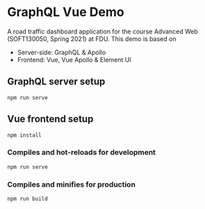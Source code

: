 # GraphQL Vue Demo

A road traffic dashboard application for the course Advanced Web (SOFT130050, Spring 2021) at FDU. This demo is based on

- Server-side: GraphQL & Apollo
- Frontend: Vue, Vue Apollo & Element UI

## GraphQL server setup

```
npm run serve
```

## Vue frontend setup

```
npm install
```

### Compiles and hot-reloads for development

```
npm run serve
```

### Compiles and minifies for production

```
npm run build
```
